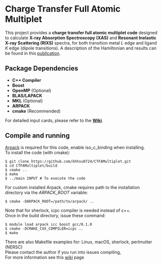 # Charge Transfer Full Atomic Multiplet

This project provides a **charge transfer full atomic multiplet code** designed to calculate **X-ray Absorption Spectroscopy (XAS)** and **Resonant Inelastic X-ray Scattering (RIXS)** spectra, for both transition metal *L* edge and ligand *K* edge (dipole transitions). A description of the Hamiltonian and results can be found in this [publication](https://chemrxiv.org/engage/chemrxiv/article-details/6671eb0e5101a2ffa8e63407).

## Package Dependencies
- **C++ Compiler**
- **Boost**
- **OpenMP** (Optional)
- **BLAS/LAPACK**
- **MKL** (Optional)
- **ARPACK** 
- **cmake** (Recommended)

For detailed input cards, please refer to the **[Wiki](https://github.com/khhsu0724/CTFAMultiplet/wiki/Input-Parameters)**.

## Compile and running
[Arpack](https://github.com/opencollab/arpack-ng) is required for this code, enable iso_c_binding when installing. \
To install the code (with cmake):
```
$ git clone https://github.com/khhsu0724/CTFAMultiplet.git
$ cd CTFAMultiplet/build
$ cmake ..
$ make
$ ../main INPUT # To execute the code
```

For custom installed Arpack, cmake requires path to the installation directory via the *ARPACK_ROOT* variable:
```
$ cmake -DARPACK_ROOT=/path/to/arpack/ ..
```

Note that for sherlock, icpc compiler is needed instead of c++. \
Once in the build directory, issue these command: 
```
$ module load arpack icc boost gcc/8.1.0
$ cmake -DCMAKE_CXX_COMPILER=icpc ..
$ make
```

There are also Makefile examples for: Linux, macOS, sherlock, perlmutter (NERSC) \
Please contact the author if you run into issues compiling,\
For more information see this [wiki](https://github.com/khhsu0724/CTFAMultiplet/wiki/Getting-Started) page
